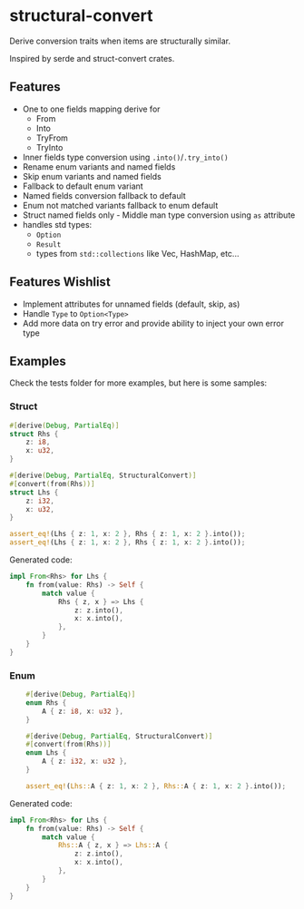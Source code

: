 # structural-convert

Derive conversion traits when items are structurally similar.

Inspired by serde and struct-convert crates.

## Features

- One to one fields mapping derive for
  - From
  - Into
  - TryFrom
  - TryInto
- Inner fields type conversion using `.into()`/`.try_into()`
- Rename enum variants and named fields
- Skip enum variants and named fields
- Fallback to default enum variant
- Named fields conversion fallback to default
- Enum not matched variants fallback to enum default
- Struct named fields only - Middle man type conversion using `as` attribute
- handles std types:
  - `Option`
  - `Result`
  - types from `std::collections` like Vec, HashMap, etc...

## Features Wishlist

- Implement attributes for unnamed fields (default, skip, as)
- Handle `Type` to `Option<Type>`
- Add more data on try error and provide ability to inject your own error type

## Examples

Check the tests folder for more examples, but here is some samples:

### Struct

```rs
#[derive(Debug, PartialEq)]
struct Rhs {
    z: i8,
    x: u32,
}

#[derive(Debug, PartialEq, StructuralConvert)]
#[convert(from(Rhs))]
struct Lhs {
    z: i32,
    x: u32,
}

assert_eq!(Lhs { z: 1, x: 2 }, Rhs { z: 1, x: 2 }.into());
assert_eq!(Lhs { z: 1, x: 2 }, Rhs { z: 1, x: 2 }.into());
```

Generated code:

```rs
impl From<Rhs> for Lhs {
    fn from(value: Rhs) -> Self {
        match value {
            Rhs { z, x } => Lhs {
                z: z.into(),
                x: x.into(),
            },
        }
    }
}
```

### Enum

```rs
    #[derive(Debug, PartialEq)]
    enum Rhs {
        A { z: i8, x: u32 },
    }

    #[derive(Debug, PartialEq, StructuralConvert)]
    #[convert(from(Rhs))]
    enum Lhs {
        A { z: i32, x: u32 },
    }

    assert_eq!(Lhs::A { z: 1, x: 2 }, Rhs::A { z: 1, x: 2 }.into());
```

Generated code:

```rs
impl From<Rhs> for Lhs {
    fn from(value: Rhs) -> Self {
        match value {
            Rhs::A { z, x } => Lhs::A {
                z: z.into(),
                x: x.into(),
            },
        }
    }
}
```
